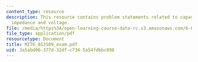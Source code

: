 ```yaml
---
content_type: resource
description: This resource contains problem statements related to capacitance, conductance,
  impedance and voltage.
file: /media/https%3A/open-learning-course-data-rc.s3.amazonaws.com/6-013-electromagnetics-and-applications-spring-2009/3a5abd06377d32dfc7345a54fdbbc898_MIT6_013S09_exam.pdf
file_type: application/pdf
resourcetype: Document
title: MIT6_013S09_exam.pdf
uid: 3a5abd06-377d-32df-c734-5a54fdbbc898
---
```

